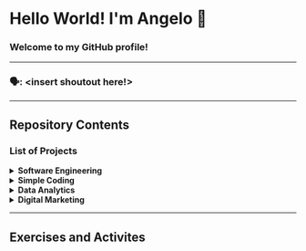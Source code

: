 # Hello World! I'm Angelo 👋
### Welcome to my GitHub profile!
---
### 🗣️: <insert shoutout here!>

---
## Repository Contents
### List of Projects

<details> 
 <summary><b>Software Engineering</b></summary>
 
  * [FPS-Interactive-Whiteboard](https://github.com/angeloparayno/FPS-Interactive-Whiteboard)
    * <b>Sub Project:</b> [RGB-Led-Flashlights](https://github.com/angeloparayno/RGB-LED-Flashlights)
  * [Attendance-Monitoring-System-for-the-Faculty-of-UST-IICS](https://github.com/angeloparayno/Attendance-Monitoring-System-for-the-Faculty-of-UST-IICS)
</details>
 
<details>
 <summary><b>Simple Coding</b></summary>
 <li>
  <ul> 2123213 </ul>
  <ul> 112313131 </ul>
 </li>
</details>
  
<details>
 <summary><b>Data Analytics</b></summary>
 
  * [Bisa-Wellness](https://github.com/angeloparayno/Bisa-Wellness)
  * [2021-NYC-Youth-Crime-Rate](https://github.com/angeloparayno/2021-NYC-Youth-Crime-Rate)
 
</details>

<details>
 <summary><b>Digital Marketing</b></summary>
  * [Lego-Media-Plan](https://github.com/angeloparayno/Lego-Media-Plan)
</details>
  
 ---
 ## Exercises and Activites

<!--
**angeloparayno/angeloparayno** is a ✨ _special_ ✨ repository because its `README.md` (this file) appears on your GitHub profile.

Here are some ideas to get you started:

- 🔭 I’m currently working on ...
- 🌱 I’m currently learning ...
- 👯 I’m looking to collaborate on ...
- 🤔 I’m looking for help with ...
- 💬 Ask me about ...
- 📫 How to reach me: ...
- 😄 Pronouns: ...
- ⚡ Fun fact: ...
-->
